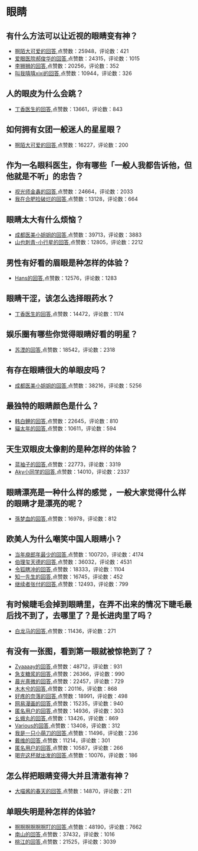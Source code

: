 #  眼睛 
## 有什么方法可以让近视的眼睛变有神？
- [啊陌大可爱的回答](https://www.zhihu.com/question/324448759/answer/978498753),点赞数：25948，评论数：421
- [爱眼医院郝俊华的回答](https://www.zhihu.com/question/324448759/answer/1260299914),点赞数：24315，评论数：1015
- [李狮狮的回答](https://www.zhihu.com/question/324448759/answer/812385792),点赞数：20256，评论数：352
- [叫我嘻嘻xixi的回答](https://www.zhihu.com/question/324448759/answer/1029503839),点赞数：10944，评论数：326
## 人的眼皮为什么会跳？
- [丁香医生的回答](https://www.zhihu.com/question/20067312/answer/446301786),点赞数：13661，评论数：843
## 如何拥有女团一般迷人的星星眼？
- [啊陌大可爱的回答](https://www.zhihu.com/question/431143857/answer/1626666937),点赞数：16227，评论数：200
## 作为一名眼科医生，你有哪些「一般人我都告诉他，但他就是不听」的忠告？
- [视光师金鑫的回答](https://www.zhihu.com/question/35993826/answer/65561657),点赞数：24664，评论数：2033
- [我在合肥捡破烂的回答](https://www.zhihu.com/question/35993826/answer/1697022738),点赞数：13128，评论数：664
## 眼睛太大有什么烦恼？
- [成都医美小姐姐的回答](https://www.zhihu.com/question/350397834/answer/915230197),点赞数：39713，评论数：3883
- [山也刺青-小行星的回答](https://www.zhihu.com/question/350397834/answer/912809391),点赞数：12805，评论数：2212
## 男性有好看的眉眼是种怎样的体验？
- [Hans的回答](https://www.zhihu.com/question/38140937/answer/176566186),点赞数：12576，评论数：1283
## 眼睛干涩，该怎么选择眼药水？
- [丁香医生的回答](https://www.zhihu.com/question/20559317/answer/137851129),点赞数：14472，评论数：1174
## 娱乐圈有哪些你觉得眼睛好看的明星？
- [苏湮的回答](https://www.zhihu.com/question/286501471/answer/450016563),点赞数：18542，评论数：2318
## 有存在眼睛很大的单眼皮吗？
- [成都医美小姐姐的回答](https://www.zhihu.com/question/297927983/answer/690355205),点赞数：38216，评论数：5256
## 最独特的眼睛颜色是什么？
- [韩白鲤的回答](https://www.zhihu.com/question/348598229/answer/1257323294),点赞数：22645，评论数：810
- [貓太年的回答](https://www.zhihu.com/question/348598229/answer/1258160170),点赞数：10611，评论数：594
## 天生双眼皮太像割的是种怎样的体验？
- [蓝袖子的回答](https://www.zhihu.com/question/265858317/answer/670048765),点赞数：22773，评论数：3319
- [Aky小同学的回答](https://www.zhihu.com/question/265858317/answer/718192988),点赞数：14010，评论数：2337
## 眼睛漂亮是一种什么样的感觉 ，一般大家觉得什么样的眼睛才是漂亮的呢？
- [孫梦血的回答](https://www.zhihu.com/question/29254598/answer/66353043),点赞数：16978，评论数：812
## 欧美人为什么嘲笑中国人眼睛小？
- [当年庾郎年最少的回答](https://www.zhihu.com/question/273967724/answer/1248373684),点赞数：100720，评论数：4174
- [伯理玺天德的回答](https://www.zhihu.com/question/273967724/answer/371367427),点赞数：36032，评论数：4531
- [令狐瞎冲的回答](https://www.zhihu.com/question/273967724/answer/431307106),点赞数：18333，评论数：1104
- [知一先生的回答](https://www.zhihu.com/question/273967724/answer/1256752847),点赞数：16745，评论数：452
- [继续者张付的回答](https://www.zhihu.com/question/273967724/answer/454042852),点赞数：12493，评论数：799
## 有时候睫毛会掉到眼睛里，在弄不出来的情况下睫毛最后找不到了，去哪里了？是长进肉里了吗？
- [白龙马的回答](https://www.zhihu.com/question/21336060/answer/895578921),点赞数：11436，评论数：271
## 有没有一张图，看到第一眼就被惊艳到了？
- [Zyaaaay的回答](https://www.zhihu.com/question/294196112/answer/498213880),点赞数：48712，评论数：931
- [急支糖浆的回答](https://www.zhihu.com/question/294196112/answer/498173696),点赞数：26366，评论数：990
- [晨光熹微的回答](https://www.zhihu.com/question/294196112/answer/514114191),点赞数：22457，评论数：729
- [木木兮的回答](https://www.zhihu.com/question/294196112/answer/496428779),点赞数：20116，评论数：868
- [好疼的奈落的回答](https://www.zhihu.com/question/294196112/answer/491522775),点赞数：18991，评论数：498
- [网易漫画的回答](https://www.zhihu.com/question/294196112/answer/499851939),点赞数：15235，评论数：940
- [匿名用户的回答](https://www.zhihu.com/question/294196112/answer/498213505),点赞数：14936，评论数：303
- [幺蛾丸的回答](https://www.zhihu.com/question/294196112/answer/513381421),点赞数：13426，评论数：869
- [Various的回答](https://www.zhihu.com/question/294196112/answer/508070855),点赞数：13408，评论数：312
- [我是一只小萌刀的回答](https://www.zhihu.com/question/294196112/answer/498481402),点赞数：11496，评论数：236
- [戴维的回答](https://www.zhihu.com/question/294196112/answer/498403931),点赞数：11214，评论数：301
- [匿名用户的回答](https://www.zhihu.com/question/294196112/answer/498436880),点赞数：10587，评论数：266
- [喝完这杯就出发的回答](https://www.zhihu.com/question/294196112/answer/498545633),点赞数：10076，评论数：186
## 怎么样把眼睛变得大并且清澈有神？
- [大喵酱的春天的回答](https://www.zhihu.com/question/272102187/answer/1169833863),点赞数：14870，评论数：211
## 单眼失明是种怎样的体验?
- [啊啊啊啊啊啊叮的回答](https://www.zhihu.com/question/27639194/answer/698031676),点赞数：48190，评论数：7662
- [南山的回答](https://www.zhihu.com/question/27639194/answer/701747848),点赞数：37432，评论数：1016
- [桃江的回答](https://www.zhihu.com/question/27639194/answer/815734704),点赞数：21525，评论数：3039
